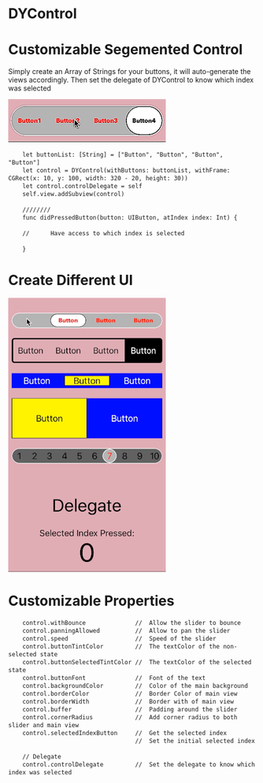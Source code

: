 # DYControl
# Customizable Segemented Control
Simply create an Array of Strings for your buttons, it will auto-generate the views accordingly.
Then set the delegate of DYControl to know which index was selected

![](https://raw.githubusercontent.com/dannyYassine/DYControl/master/DYControl1.gif)

        
        let buttonList: [String] = ["Button", "Button", "Button", "Button"]
        let control = DYControl(withButtons: buttonList, withFrame: CGRect(x: 10, y: 100, width: 320 - 20, height: 30))
        let control.controlDelegate = self
        self.view.addSubview(control)
        
        ////////
        func didPressedButton(button: UIButton, atIndex index: Int) {
        
        //      Have access to which index is selected
        
        }
        
# Create Different UI

![](https://raw.githubusercontent.com/dannyYassine/DYControl/master/DYRipple.gif)

# Customizable Properties

        control.withBounce              //  Allow the slider to bounce                  
        control.panningAllowed          //  Allow to pan the slider
        control.speed                   //  Speed of the slider
        control.buttonTintColor         //  The textColor of the non-selected state
        control.buttonSelectedTintColor //  The textColor of the selected state
        control.buttonFont              //  Font of the text
        control.backgroundColor         //  Color of the main background
        control.borderColor             //  Border Color of main view
        control.borderWidth             //  Border with of main view
        control.buffer                  //  Padding around the slider
        control.cornerRadius            //  Add corner radius to both slider and main view
        control.selectedIndexButton     //  Get the selected index
                                        //  Set the initial selected index
        
        // Delegate
        control.controlDelegate         //  Set the delegate to know which index was selected
        
